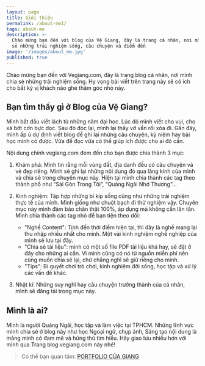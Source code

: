 ```yaml
---
layout: page
title: Giới thiệu
permalink: /about-me1/
tags: about-me
description: >-
  Chào mừng bạn đến với blog của Vệ Giang, đây là trang cá nhân, nơi mình chia
  sẻ những trải nghiệm sống, câu chuyện và điểm đến
image: '/images/about_me.jpg'
published: true
---
```


Chào mừng bạn đến với Vegiang.com, đây là trang blog cá nhân, nơi mình chia sẻ những trải nghiệm sống. Hy vọng bài viết trên trang này sẽ có ích cho bất kỳ vị khách nào ghé thăm góc nhỏ này.

## Bạn tìm thấy gì ở Blog của Vệ Giang?

Mình bắt đầu viết lách từ những năm đại học. Lúc đó mình viết cho vui, cho xả bớt cơn bực dọc. Sau đó đọc lại, mình lại thấy vớ vẩn rồi xóa đi. Gần đây, mình ấp ủ dự định viết blog để ghi lại những câu chuyện, kỷ niệm hay bài học mình có được. Vừa để đọc vừa có thể giúp ích được cho ai đó cần.

Nội dung chính vegiang.com đem đến cho bạn được chia thành 3 mục:

1.	Khám phá: Mình tin rằng mỗi vùng đất, địa danh đều có câu chuyện và vẻ đẹp riêng. Mình sẽ ghi lại những nội dung đó qua lăng kính của mình và chia sẻ trong chuyên mục này. Hiện tại mình chia thành các tag theo thành phố như “Sài Gòn Trong Tôi”, “Quảng Ngãi Nhớ Thương”…

2.	Kinh nghiệm: Tập hợp những bí kíp sống cũng như những trải nghiệm thực tế của mình. Mình giống như chuột bạch đi thử nghiệm vậy. Chuyên mục này mình đảm bảo chân thật 100%, áp dụng mà không cần lăn tăn. Mình chia thành các tag nhỏ để bạn tiện theo dõi:

    -	"Nghề Content": Tính đến thời điểm hiện tại, thì đây là nghề mang lại thu nhập nhiều nhất cho mình. Một vài kinh nghiệm nghề nghiệp của mình sẽ lưu tại đây.
    -	"Chia sẻ tài liệu": mình có một số file PDF tài liệu khá hay, sẽ đặt ở đây cho những ai cần. Vì mình cũng có nó từ nguồn miễn phí nên cũng muốn chia sẻ lại, chứ chẳng nghĩ sẽ giữ riêng cho mình.
    -	"Tips": Bí quyết chơi trò chơi, kinh nghiệm đời sống, học tập và xử lý các vấn đề khác.

3.	Nhật kí: Những suy nghĩ hay câu chuyện trưởng thành của cá nhân, mình sẽ đăng tải trong mục này.

## Mình là ai?

Mình là người Quảng Ngãi, học tập và làm việc tại TPHCM. Những lĩnh vực mình chia sẻ ở blog này như học Ngoại ngữ, chụp ảnh, Sáng tạo nội dung là mảng mình có đam mê và hứng thú tìm hiểu.
Hãy giao lưu nhiều hơn với mình qua Trang blog vegiang.com này nhé!

> Có thể bạn quan tâm: [PORTFOLIO CỦA GIANG](https://vegiang.com/porfolio-copywriter/)

